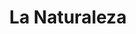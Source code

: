 ---
title: "La Naturaleza"
url: /ciudad-autonoma-de-buenos-aires/la-naturaleza/
shop: Lebensmittel
---